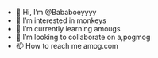 - 👋 Hi, I’m @Bababoeyyyy
- 👀 I’m interested in monkeys
- 🌱 I’m currently learning amougs
- 💞️ I’m looking to collaborate on a,pogmog
- 📫 How to reach me amog.com

<!---
Bababoeyyyy/Bababoeyyyy is a ✨ special ✨ repository because its `README.md` (this file) appears on your GitHub profile.
You can click the Preview link to take a look at your changes.
--->
